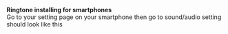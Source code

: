 <b>Ringtone installing for smartphones </b>
<br>
Go to your setting page on your smartphone then go to sound/audio setting should look like this
<br>
